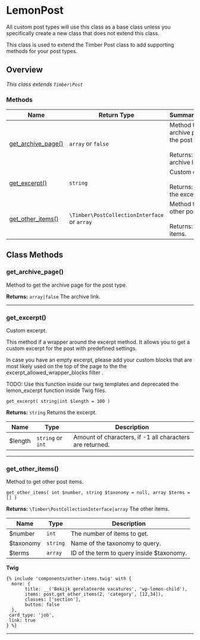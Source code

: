 # LemonPost

All custom post types will use this class as a base class unless you specifically create a new class that does not extend this class.

This class is used to extend the Timber Post class to add supporting methods for your post types.

<!--more-->

## Overview

*This class extends `Timber\Post`*  
  

### Methods

<div class="table-methods table-responsive">

| Name | Return Type | Summary/Returns |
| --- | --- | --- |
| <span class="method-name">[get_archive_page()](#get_archive_page)</span> | <span class="method-type">`array` or `false`</span> | <span class="method-description">Method to get the archive page for the post type.<br/><br/><span class="method-return"><span class="method-return-label">Returns:</span> The archive link.</span></span> |
| <span class="method-name">[get_excerpt()](#get_excerpt)</span> | <span class="method-type">`string`</span> | <span class="method-description">Custom excerpt.<br/><br/><span class="method-return"><span class="method-return-label">Returns:</span> Returns the excerpt.</span></span> |
| <span class="method-name">[get_other_items()](#get_other_items)</span> | <span class="method-type">`\Timber\PostCollectionInterface` or `array`</span> | <span class="method-description">Method to get other post items.<br/><br/><span class="method-return"><span class="method-return-label">Returns:</span> The other items.</span></span> |

</div>


## Class Methods

### get\_archive\_page()

Method to get the archive page for the post type.

**Returns:** `array|false` The archive link.

---

### get\_excerpt()

Custom excerpt.

This method if a wrapper around the excerpt method.
It allows you to get a custom excerpt for the post with predefined settings.

In case you have an empty excerpt, please add your custom blocks that are most likely used on the top of the page to the the excerpt_allowed_wrapper_blocks filter .

TODO:  Use this function inside our twig templates and deprecated the lemon_excerpt function inside Twig files.

`get_excerpt( string|int $length = 100 )`

**Returns:** `string` Returns the excerpt.

<div class="table-responsive">

| Name | Type | Description |
| --- | --- | --- |
| $length | `string` or `int` | Amount of characters, if -1 all characters are returned. |

</div>

---

### get\_other\_items()

Method to get other post items.

`get_other_items( int $number, string $taxonomy = null, array $terms = [] )`

**Returns:** `\Timber\PostCollectionInterface|array` The other items.

<div class="table-responsive">

| Name | Type | Description |
| --- | --- | --- |
| $number | `int` | The number of items to get. |
| $taxonomy | `string` | Name of the taxonomy to query. |
| $terms | `array` | ID of the term to query inside $taxonomy. |

</div>

**Twig**

```twig
{% include 'components/other-items.twig' with {
  more: {
       title: __('Bekijk gerelateerde vacatures', 'wp-lemon-child'),
       items: post.get_other_items(2, 'category', [12,34]),
       classes: ['section'],
       button: false
  },
 card_type: 'job',
 link: true
} %}
```

---

